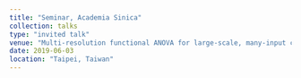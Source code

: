 ```yaml
---
title: "Seminar, Academia Sinica"
collection: talks
type: "invited talk"
venue: "Multi-resolution functional ANOVA for large-scale, many-input computer experiments"
date: 2019-06-03
location: "Taipei, Taiwan"
---
```

